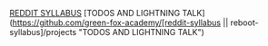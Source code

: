 [REDDIT SYLLABUS](https://github.com/green-fox-academy/reddit-syllabus "REDDIT SYLLABUS")
[TODOS AND LIGHTNING TALK](https://github.com/green-fox-academy/[reddit-syllabus || reboot-syllabus]/projects "TODOS AND LIGHTNING TALK")

